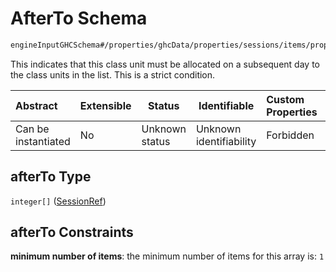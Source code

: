 # AfterTo Schema

```txt
engineInputGHCSchema#/properties/ghcData/properties/sessions/items/properties/sessionRelations/properties/afterTo
```

This indicates that this class unit must be allocated on a subsequent day to the class units in the list. This is a strict condition.


| Abstract            | Extensible | Status         | Identifiable            | Custom Properties | Additional Properties | Access Restrictions | Defined In                                                         |
| :------------------ | ---------- | -------------- | ----------------------- | :---------------- | --------------------- | ------------------- | ------------------------------------------------------------------ |
| Can be instantiated | No         | Unknown status | Unknown identifiability | Forbidden         | Allowed               | none                | [ghc.schema.json\*](../out/ghc.schema.json "open original schema") |

## afterTo Type

`integer[]` ([SessionRef](ghc-properties-ghcdata-properties-sessions-session-properties-sessionrelations-properties-afterto-sessionref.md))

## afterTo Constraints

**minimum number of items**: the minimum number of items for this array is: `1`
